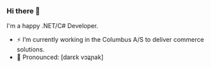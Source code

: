 ### Hi there 👋

I'm a happy .NET/C# Developer.

- ⚡ I’m currently working in the Columbus A/S to deliver commerce solutions.
- 🔣 Pronounced: [darɛk vɔʑɲak]
